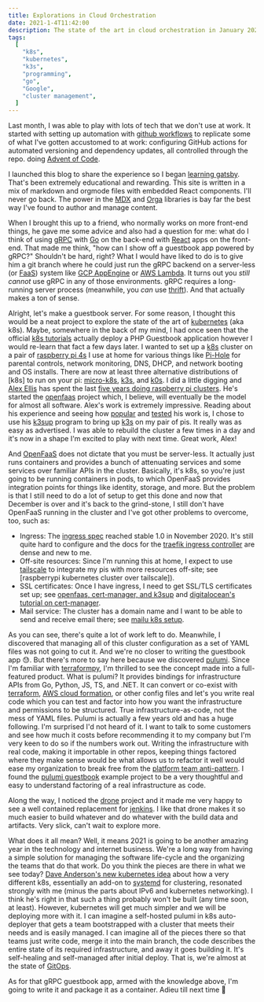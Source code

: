 ```yaml
---
title: Explorations in Cloud Orchestration
date: 2021-1-4T11:42:00
description: The state of the art in cloud orchestration in January 2021 with Pulumi, k3s, gRPC, tailscale, and more.
tags:
  [
    "k8s",
    "kubernetes",
    "k3s",
    "programming",
    "go",
    "Google",
    "cluster management",
  ]
---
```


[github workflows]: https://docs.github.com/en/free-pro-team@latest/actions/reference/workflow-syntax-for-github-actions
[react]: https://reactjs.org/
[dave anderson's new kubernetes idea]: https://blog.dave.tf/post/new-kubernetes/
[pulumi guestbook]: https://github.com/pulumi/examples/tree/master/kubernetes-go-guestbook
[jrscott's k3s on raspberrypi]: https://medium.com/coming-about/10-minutes-to-k3s-on-raspberry-pis-efe3daf2a33d
[ingress spec]: https://kubernetes.io/docs/reference/generated/kubernetes-api/v1.20/#ingressspec-v1-networking-k8s-io
[k3s]: https://k3s.io/
[tailscale]: https://tailscale.com/
[tailscale acls]: https://tailscale.com/kb/1018/acls
[ice (rfc 8445)]: https://tools.ietf.org/html/rfc8445
[how nat traversal works]: https://tailscale.com/blog/how-nat-traversal-works/
[tailscale dog cam]: https://tailscale.com/kb/1076/dogcam
[mdx]: https://mdxjs.com/
[oxide]: https://oxide.computer/
[securing the boot process]: https://cacm.acm.org/magazines/2020/3/243026-securing-the-boot-process/fulltext
[raspberrypi kubernetes cluser over tailscale]: https://nativecloud.dev/scale-out-your-raspberry-pi-k3s-cluster-to-the-cloud/
[ec2 terraform for hybrid cloud]: https://github.com/voigt/pinetes/tree/master/terraform
[tailscale home server]: https://mrkaran.dev/posts/home-server-updates/
[openfaas, cert-manager, and k3sup]: https://blog.alexellis.io/tls-the-easy-way-with-openfaas-and-k3sup/
[traefik ingress controller]: https://doc.traefik.io/traefik/v1.7/configuration/backends/kubernetes/
[mailu k8s setup]: https://mailu.io/1.7/kubernetes/mailu/index.html
[digitalocean's tutorial on cert-manager]: https://www.digitalocean.com/community/tutorials/how-to-set-up-an-nginx-ingress-with-cert-manager-on-digitalocean-kubernetes
[kuard]: https://github.com/kubernetes-up-and-running/kuard
[orga]: https://orga.js.org/
[grpc]: https://grpc.io/
[go]: https://go.dev/
[thrift]: https://thrift.apache.org/
[openapi]: https://openapis.org/
[k8s tutorials]: https://kubernetes.io/docs/tutorials/
[faas]: https://en.wikipedia.org/wiki/Function_as_a_service
[openfaas]: https://www.openfaas.com/
[gcp appengine]: https://cloud.google.com/appengine
[aws lambda]: https://aws.amazon.com/lambda/
[kubernetes]: https://kubernetes.io/

Last month, I was able to play with lots of tech that we don't use at work. It
started with setting up automation with [github workflows] to replicate some of
what I've gotten accustomed to at work: configuring GitHub actions for automated
versioning and dependency updates, all controlled through the repo. doing
[Advent of Code](/b/advent-of-code-2020/).

I launched this blog to share the experience so I began [learning
gatsby](/b/learning-gatsby). That's been extremely educational and rewarding.
This site is written in a mix of markdown and orgmode files with embedded React
components. I'll never go back. The power in the [MDX] and [Orga] libraries is
bay far the best way I've found to author and manage content.

When I brought this up to a friend, who normally works on more front-end things,
he gave me some advice and also had a question for me: what do I think of using
[gRPC] with [Go] on the back-end with [React] apps on the front-end. That made
me think, "how can I show off a guestbook app powered by gRPC?" Shouldn't be
hard, right? What I would have liked to do is to give him a git branch where he
could just run the gRPC backend on a server-less (or [FaaS]) system like [GCP
AppEngine] or [AWS Lambda]. It turns out you _still cannot_ use gRPC in any of
those environments. gRPC requires a long-running server process (meanwhile, you
_can_ use [thrift]). And that actually makes a ton of sense.

[pi-hole]: https://pi-hole.net/
[five years doing raspberry pi clusters]: https://www.raspberrypi.org/blog/five-years-of-raspberry-pi-clusters/
[micro-k8s]: https://microk8s.io/
[k0s]: https://k0sproject.io/
[alex ellis]: https://www.alexellis.io/
[openfaas architecture]: https://docs.openfaas.com/openfaas-cloud/architecture/
[k3sup]: https://github.com/alexellis/k3sup

Alright, let's make a guestbook server. For some reason, I thought this would be
a neat project to explore the state of the art of [kubernetes] (aka k8s). Maybe,
somewhere in the back of my mind, I had once seen that the official [k8s
tutorials] actually deploy a PHP Guestbook application however I would re-learn
that fact a few days later. I wanted to set up a [k8s][kubernetes] cluster on a
pair of [raspberry pi
4s](https://www.raspberrypi.org/products/raspberry-pi-4-model-b/) I use at home
for various things like [Pi-Hole] for parental controls, network monitoring,
DNS, DHCP, and network booting and OS installs. There are now at least three
alternative distributions of [k8s] to run on your pi: [micro-k8s], [k3s], and
[k0s]. I did a little digging and [Alex Ellis] has spent the last [five years
doing raspberry pi clusters]. He's started the [openfaas] project which, I
believe, will eventually be the model for almost all software. Alex's work is
extremely impressive. Reading about his experience and seeing how
[popular][jrscott's k3s on raspberrypi] and [tested][openfaas, cert-manager, and k3sup] his work is, I chose to use his [k3sup] program to bring up [k3s] on my
pair of pis. It really was as easy as advertised. I was able to rebuild the
cluster a few times in a day and it's now in a shape I'm excited to play with
next time. Great work, Alex!

And [OpenFaaS] does not dictate that you must be server-less. It actually just
runs containers and provides a bunch of attenuating services and some services
over familiar APIs in the cluster. Basically, it's k8s, so you're just going to
be running containers in pods, to which OpenFaaS provides integration points for
things like identity, storage, and more. But the problem is that I still need to
do a lot of setup to get this done and now that December is over and it's back
to the grind-stone, I still don't have OpenFaaS running in the cluster and I've
got other problems to overcome, too, such as:

- Ingress: The [ingress spec] reached stable 1.0 in November 2020. It's still
  quite hard to configure and the docs for the [traefik ingress controller] are
  dense and new to me.
- Off-site resources: Since I'm running this at home, I expect to use [tailscale] to
  integrate my pis with more resources off-site; see [raspberrypi kubernetes
  cluster over tailscale]).
- SSL certificates: Once I have ingress, I need to get SSL/TLS certificates set up;
  see [openfaas, cert-manager, and k3sup] and [digitalocean's tutorial on cert-manager].
- Mail service: The cluster has a domain name and I want to be able to send and
  receive email there; see [mailu k8s setup].

[terraformpy]: https://github.com/NerdWalletOSS/terraformpy
[pulumi]: https://pulumi.com/
[platform team anti-pattern]: https://acloudguru.com/blog/engineering/why-central-cloud-teams-fail-and-how-to-save-yours
[terraform]: https://terraform.io/
[aws cloud formation]: https://aws.amazon.com/cloudformation/

As you can see, there's quite a lot of work left to do. Meanwhile, I discovered
that managing all of this cluster configuration as a set of YAML files was not
going to cut it. And we're no closer to writing the guestbook app 😓. But
there's more to say here because we discovered [pulumi]. Since I'm familiar with
[terraformpy], I'm thrilled to see the concept made into a full-featured
product. What is pulumi? It provides bindings for infrastructure APIs from Go,
Python, JS, TS, and .NET. It can convert or co-exist with [terraform], [AWS
cloud formation], or other config files and let's you write real code which you
can test and factor into how you want the infrastructure and permissions to be
structured. True infrastructure-as-code, not the mess of YAML files. Pulumi is
actually a few years old and has a huge following. I'm surprised I'd not heard
of it. I want to talk to some customers and see how much it costs before
recommending it to my company but I'm very keen to do so if the numbers work
out. Writing the infrastructure with real code, making it importable in other
repos, keeping things factored where they make sense would be what allows us to
refactor it well would ease my organization to break free from the [platform
team anti-pattern]. I found the [pulumi guestbook] example project to be a very
thoughtful and easy to understand factoring of a real infrastructure as code.

[drone]: https://drone.io/
[jenkins]: https://jenkins.io/

Along the way, I noticed the [drone] project and it made me very happy to see a
well contained replacement for [jenkins]. I like that drone makes it so much
easier to build whatever and do whatever with the build data and artifacts. Very
slick, can't wait to explore more.

[gitops]: https://www.gitops.tech/#:~:text=GitOps%20is%20a%20way%20of,Git%20and%20Continuous%20Deployment%20tools.
[systemd]: https://www.freedesktop.org/wiki/Software/systemd/

What does it all mean? Well, it means 2021 is going to be another amazing year
in the technology and internet business. We're a long way from having a simple
solution for managing the software life-cycle and the organizing the teams that
do that work. Do you think the pieces are there in what we see today? [Dave
Anderson's new kubernetes idea] about how a very different k8s, essentially an
add-on to [systemd] for clustering, resonated strongly with me (minus the parts
about IPv6 and kubernetes networking). I think he's right in that such a thing
probably won't be built (any time soon, at least). However, kubernetes will get
much simpler and we will be deploying more with it. I can imagine a self-hosted
pulumi in k8s auto-deployer that gets a team bootstrapped with a cluster that
meets their needs and is easily managed. I can imagine all of the pieces there
so that teams just write code, merge it into the main branch, the code describes
the entire state of its required infrastructure, and away it goes building it.
It's self-healing and self-managed after initial deploy. That is, we're almost
at the state of [GitOps].

As for that gRPC guestbook app, armed with the knowledge above, I'm going to
write it and package it as a container. Adieu till next time 👋
